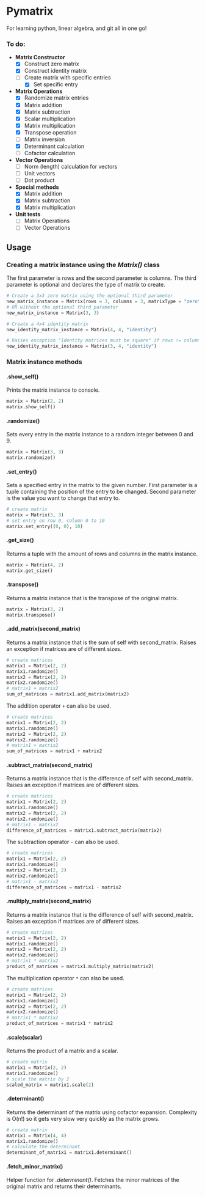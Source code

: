 # Pymatrix

For learning python, linear algebra, and git all in one go!

### To do:
- **Matrix Constructor**
    - [x] Construct zero matrix
    - [x] Construct identity matrix
    - [ ] Create matrix with specific entries
      - [x] Set specific entry
- **Matrix Operations**
  - [x] Randomize matrix entries
  - [x] Matrix addition
  - [x] Matrix subtraction
  - [x] Scalar multiplication
  - [x] Matrix multiplication
  - [x] Transpose operation
  - [ ] Matrix inversion
  - [x] Determinant calculation
  - [ ] Cofactor calculation
- **Vector Operations**
  - [ ] Norm (length) calculation for vectors
  - [ ] Unit vectors
  - [ ] Dot product
- **Special methods**
  - [x] Matrix addition
  - [x] Matrix subtraction
  - [x] Matrix multiplication
- **Unit tests**
  - [ ] Matrix Operations
  - [ ] Vector Operations

## Usage

### Creating a matrix instance using the *Matrix()* class
The first parameter is rows and the second parameter is columns. The third parameter is optional and declares the type of matrix to create.

```python
# Create a 3x3 zero matrix using the optional third parameter
new_matrix_instance = Matrix(rows = 3, columns = 3, matrixType = "zero")
# OR without the optional third parameter
new_matrix_instance = Matrix(3, 3)

# Create a 4x4 identity matrix
new_identity_matrix_instance = Matrix(4, 4, "identity")

# Raises exception "Identity matrices must be square" if rows != columns
new_identity_matrix_instance = Matrix(3, 4, "identity")

```

### Matrix instance methods

#### .show_self()
Prints the matrix instance to console.

```python
matrix = Matrix(2, 2)
matrix.show_self()
```

#### .randomize()
Sets every entry in the matrix instance to a random integer between 0 and 9.

```python
matrix = Matrix(3, 3)
matrix.randomize()
```

#### .set_entry()
Sets a specified entry in the matrix to the given number. First parameter is a tuple containing the position of the entry to be changed. Second parameter is the value you want to change that entry to.

```python
# create matrix
matrix = Matrix(3, 3)
# set entry on row 0, column 0 to 10
matrix.set_entry((0, 0), 10)
```

#### .get_size()
Returns a tuple with the amount of rows and columns in the matrix instance.

```python
matrix = Matrix(4, 2)
matrix.get_size()
```

#### .transpose()
Returns a matrix instance that is the transpose of the original matrix.

```python
matrix = Matrix(3, 2)
matrix.transpose()
```

#### .add_matrix(second_matrix)
Returns a matrix instance that is the sum of self with second_matrix. Raises an exception if matrices are of different sizes.

```python
# create matrices
matrix1 = Matrix(2, 2)
matrix1.randomize()
matrix2 = Matrix(2, 2)
matrix2.randomize()
# matrix1 + matrix2
sum_of_matrices = matrix1.add_matrix(matrix2)
```

The addition operator ``+`` can also be used.

```python
# create matrices
matrix1 = Matrix(2, 2)
matrix1.randomize()
matrix2 = Matrix(2, 2)
matrix2.randomize()
# matrix1 + matrix2
sum_of_matrices = matrix1 + matrix2
```

#### .subtract_matrix(second_matrix)
Returns a matrix instance that is the difference of self with second_matrix. Raises an exception if matrices are of different sizes.

```python
# create matrices
matrix1 = Matrix(2, 2)
matrix1.randomize()
matrix2 = Matrix(2, 2)
matrix2.randomize()
# matrix1 - matrix2
difference_of_matrices = matrix1.subtract_matrix(matrix2)
```

The subtraction operator ``-`` can also be used.

```python
# create matrices
matrix1 = Matrix(2, 2)
matrix1.randomize()
matrix2 = Matrix(2, 2)
matrix2.randomize()
# matrix1 - matrix2
difference_of_matrices = matrix1 - matrix2
```

#### .multiply_matrix(second_matrix)
Returns a matrix instance that is the difference of self with second_matrix. Raises an exception if matrices are of different sizes.

```python
# create matrices
matrix1 = Matrix(2, 2)
matrix1.randomize()
matrix2 = Matrix(2, 2)
matrix2.randomize()
# matrix1 * matrix2
product_of_matrices = matrix1.multiply_matrix(matrix2)
```

The multiplication operator ``*`` can also be used.

```python
# create matrices
matrix1 = Matrix(2, 2)
matrix1.randomize()
matrix2 = Matrix(2, 2)
matrix2.randomize()
# matrix1 * matrix2
product_of_matrices = matrix1 * matrix2
```

#### .scale(scalar)
Returns the product of a matrix and a scalar.
```python
# create matrix
matrix1 = Matrix(2, 2)
matrix1.randomize()
# scale the matrix by 2
scaled_matrix = matrix1.scale(2)
```

#### .determinant()
Returns the determinant of the matrix using cofactor expansion. Complexity is O(n!) so it gets very slow very quickly as the matrix grows. 

```python
# create matrix
matrix1 = Matrix(4, 4)
matrix1.randomize()
# calculate the determinant
determinant_of_matrix1 = matrix1.determinant()
```

#### .fetch_minor_matrix()
Helper function for *.determinant()*. Fetches the minor matrices of the original matrix and returns their determinants.
